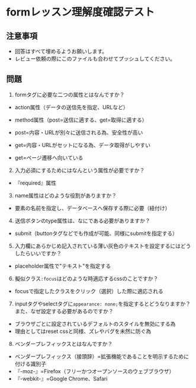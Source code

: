 # formレッスン理解度確認テスト

## 注意事項

- 回答はすべて埋めるようお願いします。
- レビュー依頼の際にこのファイルも合わせてプッシュしてください。

## 問題

1. formタグに必要な二つの属性とはなんですか？
  - action属性（データの送信先を指定、URLなど）
  - method属性（post=送信に適する、get=取得に適する）
  - post=内容・URLが別々に送信される為、安全性が高い
  - get=内容・URLがセットになる為、データ取得がしやすい

  - get=ページ遷移へ向いている

2. 入力必須にするためにはなんという属性が必要ですか？
  - 『required』属性

3. name属性はどのような役割がありますか？
  - 要素の名前を指定し、データベースへ保存する際に必要（紐付け）

4. 送信ボタンのtype属性は、なにである必要がありますか？
  - submit（buttonタグなどでも作成が可能、同様にsubmitを指定する）

5. 入力欄にあらかじめ記入されている薄い灰色のテキストを設定するにはどうしたらいいですか？
  - placeholder属性で"テキスト"を指定する

6. 擬似クラス`:focus`はどのような時適応するcssのことですか？
  - focusで指定したクラスをクリック（選択）した際に適応される

7. inputタグやselectタグに`appearance: none;`を指定するとどうなりますか？また、なぜ設定する必要があるのですか？
  - ブラウザごとに設定されているデフォルトのスタイルを無効にする為
  - 理由としてはreset cssと同様、ズレやバグを未然に防ぐ為

8. ベンダープレフィックスとはなんですか？
  - ベンダープレフィックス（接頭辞）=拡張機能であることを明示するために付ける識別子
  - 『-moz-』=Firefox（フリーかつオープンソースのウェブブラウザ）
  - 『-webkit-』=Google Chrome、Safari